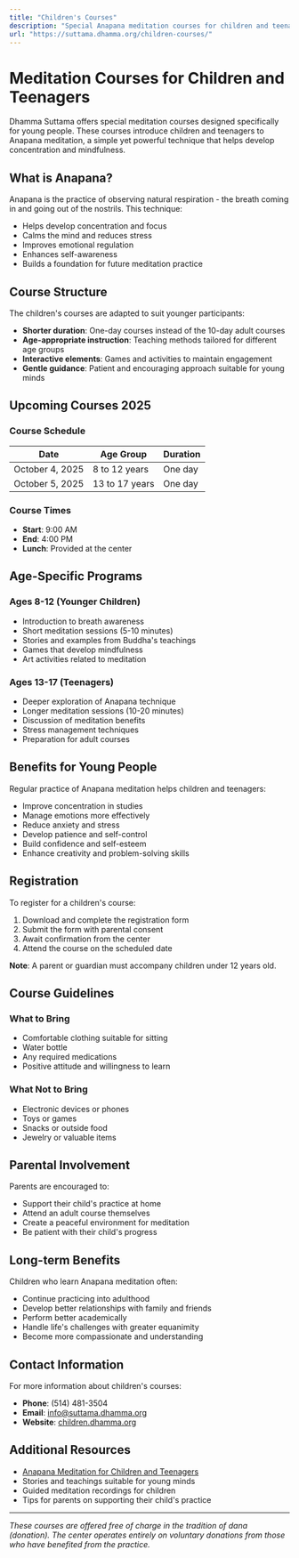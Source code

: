 ```yaml
---
title: "Children's Courses"
description: "Special Anapana meditation courses for children and teenagers at Dhamma Suttama, introducing young minds to the benefits of meditation."
url: "https://suttama.dhamma.org/children-courses/"
---
```


# Meditation Courses for Children and Teenagers

Dhamma Suttama offers special meditation courses designed specifically for young people. These courses introduce children and teenagers to Anapana meditation, a simple yet powerful technique that helps develop concentration and mindfulness.

## What is Anapana?

Anapana is the practice of observing natural respiration - the breath coming in and going out of the nostrils. This technique:
- Helps develop concentration and focus
- Calms the mind and reduces stress
- Improves emotional regulation
- Enhances self-awareness
- Builds a foundation for future meditation practice

## Course Structure

The children's courses are adapted to suit younger participants:
- **Shorter duration**: One-day courses instead of the 10-day adult courses
- **Age-appropriate instruction**: Teaching methods tailored for different age groups
- **Interactive elements**: Games and activities to maintain engagement
- **Gentle guidance**: Patient and encouraging approach suitable for young minds

## Upcoming Courses 2025

### Course Schedule

| Date | Age Group | Duration |
|------|-----------|----------|
| October 4, 2025 | 8 to 12 years | One day |
| October 5, 2025 | 13 to 17 years | One day |

### Course Times
- **Start**: 9:00 AM
- **End**: 4:00 PM
- **Lunch**: Provided at the center

## Age-Specific Programs

### Ages 8-12 (Younger Children)
- Introduction to breath awareness
- Short meditation sessions (5-10 minutes)
- Stories and examples from Buddha's teachings
- Games that develop mindfulness
- Art activities related to meditation

### Ages 13-17 (Teenagers)
- Deeper exploration of Anapana technique
- Longer meditation sessions (10-20 minutes)
- Discussion of meditation benefits
- Stress management techniques
- Preparation for adult courses

## Benefits for Young People

Regular practice of Anapana meditation helps children and teenagers:
- Improve concentration in studies
- Manage emotions more effectively
- Reduce anxiety and stress
- Develop patience and self-control
- Build confidence and self-esteem
- Enhance creativity and problem-solving skills

## Registration

To register for a children's course:
1. Download and complete the registration form
2. Submit the form with parental consent
3. Await confirmation from the center
4. Attend the course on the scheduled date

**Note**: A parent or guardian must accompany children under 12 years old.

## Course Guidelines

### What to Bring
- Comfortable clothing suitable for sitting
- Water bottle
- Any required medications
- Positive attitude and willingness to learn

### What Not to Bring
- Electronic devices or phones
- Toys or games
- Snacks or outside food
- Jewelry or valuable items

## Parental Involvement

Parents are encouraged to:
- Support their child's practice at home
- Attend an adult course themselves
- Create a peaceful environment for meditation
- Be patient with their child's progress

## Long-term Benefits

Children who learn Anapana meditation often:
- Continue practicing into adulthood
- Develop better relationships with family and friends
- Perform better academically
- Handle life's challenges with greater equanimity
- Become more compassionate and understanding

## Contact Information

For more information about children's courses:
- **Phone**: (514) 481-3504
- **Email**: info@suttama.dhamma.org
- **Website**: [children.dhamma.org](http://www.children.dhamma.org/)

## Additional Resources

- [Anapana Meditation for Children and Teenagers](http://www.children.dhamma.org/)
- Stories and teachings suitable for young minds
- Guided meditation recordings for children
- Tips for parents on supporting their child's practice

---

*These courses are offered free of charge in the tradition of dana (donation). The center operates entirely on voluntary donations from those who have benefited from the practice.*
